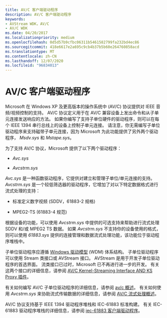 ```yaml
---
title: AV/C 客户端驱动程序
description: AV/C 客户端驱动程序
keywords:
- AVStream WDK，AV/C
- AV/C WDK
ms.date: 04/20/2017
ms.localizationpriority: medium
ms.openlocfilehash: 0d5d57b9cfbc06311b5461582799fa232bd4ec86
ms.sourcegitcommit: 418e6617e2a695c9cb4b37b5b60e264760858acd
ms.translationtype: MT
ms.contentlocale: zh-CN
ms.lasthandoff: 12/07/2020
ms.locfileid: "96834013"
---
```

# <a name="avc-client-drivers"></a>AV/C 客户端驱动程序





Microsoft 在 Windows XP 及更高版本的操作系统中 (AV/C) 协议提供对 IEEE 音频/视频控制的支持。 AV/C 协议定义用于在 AV/C 兼容设备上发出命令和从子单元连接发送响应的方法。 如果你编写了支持子单位硬件的驱动程序，则可以在每个 IEEE 1394 串行总线上的设备上控制子单元连接。 请注意，你无需编写子单位驱动程序来支持磁带子单元连接，因为 Microsoft 为此功能提供了另外两个驱动程序， *Msdv.sys* 和 *Mstape.sys*。

为了支持 AV/C 协议，Microsoft 提供了以下两个驱动程序：

-   *Avc.sys*

-   *Avcstrm.sys*

*Avc.sys* 是一种函数驱动程序，它提供对建立和管理子单位/单元连接的支持。 *Avcstrm.sys* 是一个较低筛选器的驱动程序，它增加了对以下特定数据格式进行流式处理的支持：

-   标准定义数字视频 (SDDV，61883-2 规格) 

-   MPEG2-TS (61883-4 规范) 

根据设备的功能，可以使用 *Avcstrm.sys* 中提供的可选支持来帮助进行流式处理 SDDV 和/或 MPEG2 TS 数据。 如果 *Avcstrm.sys* 不支持你的设备使用的格式，则可以使用 *61883.sys* 提供的连接管理和数据流式处理功能，该功能位于驱动程序堆栈中。

子单位驱动程序应遵循 [Windows 驱动模型](../kernel/introduction-to-wdm.md) (WDM) 体系结构。 子单位驱动程序可以使用 Stream 类接口或 AVStream 接口。 AVStream 是用于开发子单位驱动程序的首选界面。 流类接口已过时，Microsoft 已不再进行进一步的开发。 有关这两个接口的详细信息，请参阅 [AV/C Kernel-Streaming Interface AND KS Proxy 插件](av-c-kernel-streaming-interface-and-kernel-streaming-proxy-plug-ins.md)。

有关如何编写 AV/C 子单位驱动程序的详细信息，请参阅 [av/c 概述](av-c-overview.md)。 有关如何使用 *Avcstrm.sys* 来协助流式传输数据的详细信息，请参阅 [AV/C 流式处理概述](av-c-streaming-overview.md)。

AV/C 协议支持基于 IEEE 1394 驱动程序堆栈和 IEC-61883 标准构建。 有关 IEC-61883 驱动程序堆栈的详细信息，请参阅 [iec-61883 客户端驱动程序](../ieee/iec-61883-client-drivers.md)。

 

